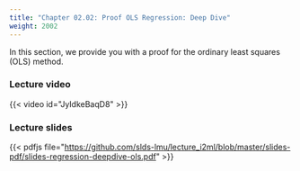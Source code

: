 ```yaml
---
title: "Chapter 02.02: Proof OLS Regression: Deep Dive"
weight: 2002
---
```

In this section, we provide you with a proof for the ordinary least squares (OLS) method.
<!--more-->

### Lecture video

{{< video id="JyIdkeBaqD8" >}}

### Lecture slides

{{< pdfjs file="https://github.com/slds-lmu/lecture_i2ml/blob/master/slides-pdf/slides-regression-deepdive-ols.pdf" >}}
